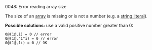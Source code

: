 <!doctype html>
<html lang="es">
<head>
	<title>Mensajes de Error</title>
	<meta charset="utf-8">
	<meta http-equiv="X-UA-Compatible" content="IE=edge">
	<meta name="viewport" content="width=device-width, initial-scale=1">
	<link rel="stylesheet" type="text/css" href="../../../style/style.css">
</head>
<body>
0048: Error reading array size

The size of an [array](../../coding/arrays.md) is missing or is not a number (e.g. a [string literal](../../coding/data-types.md#string-literals)).

**Possible solutions:** use a valid positive number greater than 0:

```
0@(1@,i) = 0 // error
0@(1@,"1"i) = 0 // error
0@(1@,1i) = 0 // OK
```

<script src="../../../js/main.min.js"></script>